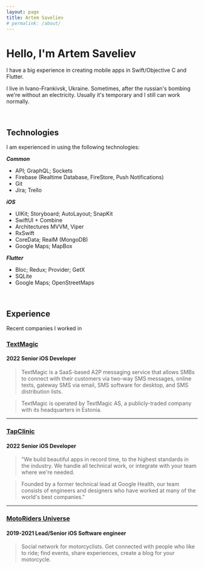 ```yaml
---
layout: page
title: Artem Saveliev
# permalink: /about/
---
```


# Hello, I'm Artem Saveliev

I have a big experience in creating mobile apps in Swift/Objective C and Flutter.

I live in Ivano-Frankivsk, Ukraine. Sometimes, after the russian's bombing we're without an electricity. Usually it's temporary and I still can work normally.

<br>

## Technologies

I am experienced in using the following technologies:
 

***Common***

* API; GraphQL; Sockets
* Firebase (Realtime Database, FireStore, Push Notifications)
* Git
* Jira; Trello

***iOS*** 

* UIKit; Storyboard; AutoLayout; SnapKit
* SwiftUI + Combine
* Architectures MVVM, Viper
* RxSwift
* CoreData; RealM (MongoDB)
* Google Maps; MapBox

***Flutter***

* Bloc; Redux; Provider; GetX
* SQLite
* Google Maps; OpenStreetMaps

<br>

## Experience
Recent companies I worked in

### [TextMagic](https://www.textmagic.com)
#### 2022 Senior iOS Developer

> TextMagic is a SaaS-based A2P messaging service that allows SMBs to connect with their customers via two-way SMS messages, online texts, gateway SMS via email, SMS software for desktop, and SMS distribution lists.

> TextMagic is operated by TextMagic AS, a publicly-traded company with its headquarters in Estonia.

---

### [TapClinic](https://www.tap.clinic)
#### 2022 Senior iOS Developer

> "We build beautiful apps in record time, to the highest standards in the industry. We handle all technical work, or integrate with your team where we're needed.

> Founded by a former technical lead at Google Health, our team consists of engineers and designers who have worked at many of the world's best companies."

---

### [MotoRiders Universe](https://motoridersuniverse.com)
#### 2019-2021 Lead/Senior iOS Software engineer

> Social network for motorcyclists. Get connected with people who like to ride; find events, share experiences, create a blog for your motorcycle.

